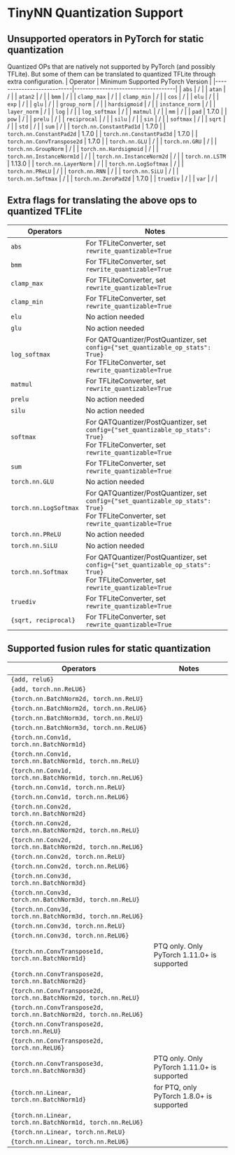 <!-- Generated by scripts/gen_quantized_docs.py. DO NOT EDIT!!! -->
# TinyNN Quantization Support
## Unsupported operators in PyTorch for static quantization
Quantized OPs that are natively not supported by PyTorch (and possibly TFLite). But some of them can be translated to quantized TFLite through extra configuration.
| Operator                  | Minimum Supported PyTorch Version  |
|---------------------------|------------------------------------|
| `abs` | / |
| `atan` | / |
| `atan2` | / |
| `bmm` | / |
| `clamp_max` | / |
| `clamp_min` | / |
| `cos` | / |
| `elu` | / |
| `exp` | / |
| `glu` | / |
| `group_norm` | / |
| `hardsigmoid` | / |
| `instance_norm` | / |
| `layer_norm` | / |
| `log` | / |
| `log_softmax` | / |
| `matmul` | / |
| `mm` | / |
| `pad` | 1.7.0 |
| `pow` | / |
| `prelu` | / |
| `reciprocal` | / |
| `silu` | / |
| `sin` | / |
| `softmax` | / |
| `sqrt` | / |
| `std` | / |
| `sum` | / |
| `torch.nn.ConstantPad1d` | 1.7.0 |
| `torch.nn.ConstantPad2d` | 1.7.0 |
| `torch.nn.ConstantPad3d` | 1.7.0 |
| `torch.nn.ConvTranspose2d` | 1.7.0 |
| `torch.nn.GLU` | / |
| `torch.nn.GRU` | / |
| `torch.nn.GroupNorm` | / |
| `torch.nn.Hardsigmoid` | / |
| `torch.nn.InstanceNorm1d` | / |
| `torch.nn.InstanceNorm2d` | / |
| `torch.nn.LSTM` | 1.13.0 |
| `torch.nn.LayerNorm` | / |
| `torch.nn.LogSoftmax` | / |
| `torch.nn.PReLU` | / |
| `torch.nn.RNN` | / |
| `torch.nn.SiLU` | / |
| `torch.nn.Softmax` | / |
| `torch.nn.ZeroPad2d` | 1.7.0 |
| `truediv` | / |
| `var` | / |
## Extra flags for translating the above ops to quantized TFLite
| Operators                  | Notes  |
|----------------------------|--------|
| `abs` | For TFLiteConverter, set `rewrite_quantizable=True` |
| `bmm` | For TFLiteConverter, set `rewrite_quantizable=True` |
| `clamp_max` | For TFLiteConverter, set `rewrite_quantizable=True` |
| `clamp_min` | For TFLiteConverter, set `rewrite_quantizable=True` |
| `elu` | No action needed |
| `glu` | No action needed |
| `log_softmax` | For QATQuantizer/PostQuantizer, set `config={"set_quantizable_op_stats": True}`<br>For TFLiteConverter, set `rewrite_quantizable=True` |
| `matmul` | For TFLiteConverter, set `rewrite_quantizable=True` |
| `prelu` | No action needed |
| `silu` | No action needed |
| `softmax` | For QATQuantizer/PostQuantizer, set `config={"set_quantizable_op_stats": True}`<br>For TFLiteConverter, set `rewrite_quantizable=True` |
| `sum` | For TFLiteConverter, set `rewrite_quantizable=True` |
| `torch.nn.GLU` | No action needed |
| `torch.nn.LogSoftmax` | For QATQuantizer/PostQuantizer, set `config={"set_quantizable_op_stats": True}`<br>For TFLiteConverter, set `rewrite_quantizable=True` |
| `torch.nn.PReLU` | No action needed |
| `torch.nn.SiLU` | No action needed |
| `torch.nn.Softmax` | For QATQuantizer/PostQuantizer, set `config={"set_quantizable_op_stats": True}`<br>For TFLiteConverter, set `rewrite_quantizable=True` |
| `truediv` | For TFLiteConverter, set `rewrite_quantizable=True` |
| `{sqrt, reciprocal}` | For TFLiteConverter, set `rewrite_quantizable=True` |
## Supported fusion rules for static quantization
| Operators                  | Notes  |
|----------------------------|--------|
| `{add, relu6}` |  |
| `{add, torch.nn.ReLU6}` |  |
| `{torch.nn.BatchNorm2d, torch.nn.ReLU}` |  |
| `{torch.nn.BatchNorm2d, torch.nn.ReLU6}` |  |
| `{torch.nn.BatchNorm3d, torch.nn.ReLU}` |  |
| `{torch.nn.BatchNorm3d, torch.nn.ReLU6}` |  |
| `{torch.nn.Conv1d, torch.nn.BatchNorm1d}` |  |
| `{torch.nn.Conv1d, torch.nn.BatchNorm1d, torch.nn.ReLU}` |  |
| `{torch.nn.Conv1d, torch.nn.BatchNorm1d, torch.nn.ReLU6}` |  |
| `{torch.nn.Conv1d, torch.nn.ReLU}` |  |
| `{torch.nn.Conv1d, torch.nn.ReLU6}` |  |
| `{torch.nn.Conv2d, torch.nn.BatchNorm2d}` |  |
| `{torch.nn.Conv2d, torch.nn.BatchNorm2d, torch.nn.ReLU}` |  |
| `{torch.nn.Conv2d, torch.nn.BatchNorm2d, torch.nn.ReLU6}` |  |
| `{torch.nn.Conv2d, torch.nn.ReLU}` |  |
| `{torch.nn.Conv2d, torch.nn.ReLU6}` |  |
| `{torch.nn.Conv3d, torch.nn.BatchNorm3d}` |  |
| `{torch.nn.Conv3d, torch.nn.BatchNorm3d, torch.nn.ReLU}` |  |
| `{torch.nn.Conv3d, torch.nn.BatchNorm3d, torch.nn.ReLU6}` |  |
| `{torch.nn.Conv3d, torch.nn.ReLU}` |  |
| `{torch.nn.Conv3d, torch.nn.ReLU6}` |  |
| `{torch.nn.ConvTranspose1d, torch.nn.BatchNorm1d}` | PTQ only. Only PyTorch 1.11.0+ is supported |
| `{torch.nn.ConvTranspose2d, torch.nn.BatchNorm2d}` |  |
| `{torch.nn.ConvTranspose2d, torch.nn.BatchNorm2d, torch.nn.ReLU}` |  |
| `{torch.nn.ConvTranspose2d, torch.nn.BatchNorm2d, torch.nn.ReLU6}` |  |
| `{torch.nn.ConvTranspose2d, torch.nn.ReLU}` |  |
| `{torch.nn.ConvTranspose2d, torch.nn.ReLU6}` |  |
| `{torch.nn.ConvTranspose3d, torch.nn.BatchNorm3d}` | PTQ only. Only PyTorch 1.11.0+ is supported |
| `{torch.nn.Linear, torch.nn.BatchNorm1d}` | for PTQ, only PyTorch 1.8.0+ is supported |
| `{torch.nn.Linear, torch.nn.BatchNorm1d, torch.nn.ReLU6}` |  |
| `{torch.nn.Linear, torch.nn.ReLU}` |  |
| `{torch.nn.Linear, torch.nn.ReLU6}` |  |
